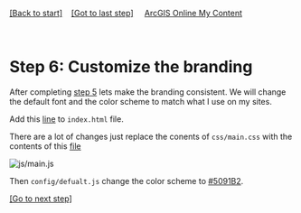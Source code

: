 [[Back to start]](github.md)&nbsp;&nbsp;&nbsp;&nbsp;[[Got to last step]](GitHub_step5.md)
&nbsp;&nbsp;&nbsp;&nbsp;[ArcGIS Online My Content](http://www.arcgis.com/home/content.html)

&nbsp;

# Step 6: Customize the branding

After completing [step 5](GitHub_step5.md) lets make the branding consistent.  We will change the default font and the color scheme to match what I use on my sites.

Add this [line](https://gist.github.com/daveism/9d02902697ffc62f4ccc4f67b7ce011e#file-ncgis-2017-index-no-dns-html-L16) to `index.html` file.

There are a lot of changes just replace the conents of `css/main.css` with the contents of this  [file](https://gist.github.com/daveism/aa4af8c979021671d9ec6ab37d729a60)

![js/main.js](https://docs.google.com/uc?id=0BykF_bN9fsvIaFozVGhYMjV4TG8)


Then  `config/defualt.js` change the color scheme to [#5091B2](https://gist.github.com/daveism/185dbc903a9f3755cf241700ef8374d7#file-ncgis-2017-defaults-js-L17). 

[[Go to next step]](GitHub_step7.md)
